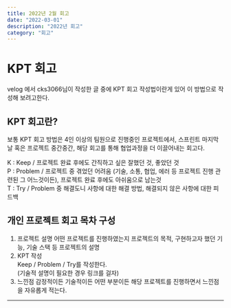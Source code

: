 ```yaml
---
title: 2022년 2월 회고
date: "2022-03-01"
description: "2022년 회고"
category: "회고"
---
```


# KPT 회고
velog 에서 cks3066님이 작성한 글 중에 KPT 회고 작성법이란게 있어 이 방법으로 작성해 보려고한다.

## KPT 회고란?
보통 KPT 회고 방법은 4인 이상의 팀원으로 진행중인 프로젝트에서, 스프린트 마지막날 혹은 프로젝트 중간중간, 해당 회고를 통해 협업과정을
더 이끌어내는 회고다.  

K : Keep / 프로젝트 완료 후에도 간직하고 싶은 잘했던 것, 좋았던 것  
P : Problem / 프로젝트 중 겪었던 어려움 (기술, 소통, 협업, 에러 등 프로젝트 진행 관련된 그 어느것이든), 프로젝트 완료 후에도 아쉬움으로 남는것    
T : Try / Problem 중 해결도니 사항에 대한 해결 방법, 해결되지 않은 사항에 대한 피드백

## 개인 프로젝트 회고 목차 구성
1. 프로젝트 설명
어떤 프로젝트를 진행하였는지 프로젝트의 목적, 구현하고자 했던 기능, 기술 스택 등 프로젝트의 설명
2. KPT 작성  
Keep / Problem / Try를 작성한다.  
(기술적 설명이 필요한 경우 링크를 걸자)  
3. 느낀점
감정적이든 기술적이든 어떤 부분이든 해당 프로젝트를 진행하면서 느낀점을 자유롭게 적는다.

---



